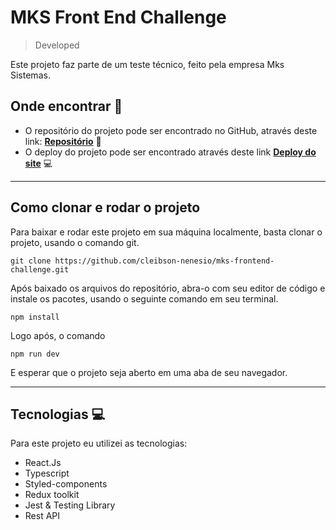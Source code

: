 # MKS Front End Challenge

> Developed

Este projeto faz parte de um teste técnico, feito pela empresa Mks Sistemas.

<h2>Onde encontrar 📎</h2> 

* O repositório do projeto pode ser encontrado no GitHub, através deste link: **[Repositório](https://github.com/cleibson-nenesio/mks-frontend-challenge)** 📖
* O deploy do projeto pode ser encontrado através deste  link **[Deploy do site](https://mks-frontend-challenge-cleibson-nenesio.vercel.app/)** 💻

<hr>

<h2>Como clonar e rodar o projeto</h2>

Para baixar e rodar este projeto em sua máquina localmente, basta clonar o projeto, usando o comando git.
```
git clone https://github.com/cleibson-nenesio/mks-frontend-challenge.git
```
Após baixado os arquivos do repositório, abra-o com seu editor de código e instale os pacotes, usando o seguinte comando em seu terminal.
```
npm install
```
Logo após, o comando
```
npm run dev
```
E esperar que o projeto seja aberto em uma aba de seu navegador.

<hr>

<h2>Tecnologias 💻</h2>

Para este projeto eu utilizei as tecnologias:

* React.Js
* Typescript
* Styled-components
* Redux toolkit
* Jest & Testing Library
* Rest API
